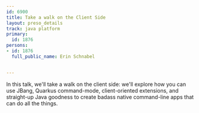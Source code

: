 ---
id: 6900
title: Take a walk on the Client Side
layout: preso_details
track: java platform
primary:
  id: 1876
persons:
- id: 1876
  full_public_name: Erin Schnabel

---
In this talk, we'll take a walk on the client side: we'll explore how you can use JBang, Quarkus command-mode, client-oriented extensions, and straight-up Java goodness to create badass native command-line apps that can do all the things.